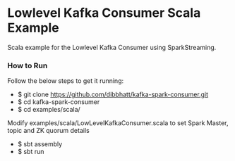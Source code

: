 # Lowlevel Kafka Consumer Scala Example

Scala example for the Lowlevel Kafka Consumer using SparkStreaming.

### How to Run
Follow the below steps to get it running:


* $ git clone https://github.com/dibbhatt/kafka-spark-consumer.git
* $ cd kafka-spark-consumer
* $ cd examples/scala/

Modify examples/scala/LowLevelKafkaConsumer.scala to set Spark Master, topic and ZK quorum details


* $ sbt assembly
* $ sbt run



